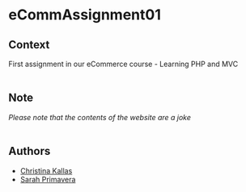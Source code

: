 # eCommAssignment01
## Context
First assignment in our eCommerce course - Learning PHP and MVC <br><br>

## Note
*Please note that the contents of the website are a joke* <br><br>

## Authors
- [Christina Kallas](https://github.com/ChristinaKs)
- [Sarah Primavera](https://github.com/sarahprimavera)
